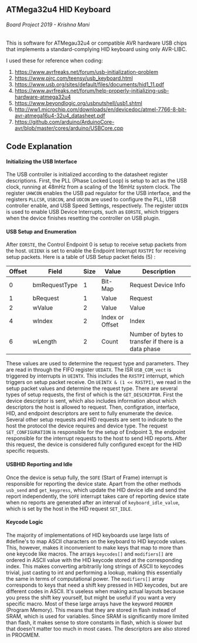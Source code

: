 ## ATMega32u4 HID Keyboard
###### Board Project 2019 - Krishna Mani
This is software for ATMegau32u4 or compatible AVR hardware USB chips that implements a standard-complying HID keyboard using only AVR-LIBC.

I used these for reference when coding:

1. https://www.avrfreaks.net/forum/usb-initialization-problem
2. https://www.pjrc.com/teensy/usb_keyboard.html
3. https://www.usb.org/sites/default/files/documents/hid1_11.pdf
4. https://www.avrfreaks.net/forum/help-properly-initializing-usb-hardware-atmega32u4
5. https://www.beyondlogic.org/usbnutshell/usb1.shtml
6. http://ww1.microchip.com/downloads/en/devicedoc/atmel-7766-8-bit-avr-atmega16u4-32u4_datasheet.pdf
7. https://github.com/arduino/ArduinoCore-avr/blob/master/cores/arduino/USBCore.cpp

## Code Explanation 
#### Initializing the USB Interface
The USB controller is initialized according to the datasheet register descriptions. First, the PLL (Phase Locked Loop) is setup to act as the USB clock, running at 48mHz
from a scaling of the 16mHz system clock. The register `UHWCON` enables the USB pad regulator for the USB interface, and the registers `PLLCSR`, `USBCON`, and `UDCON` are used
to configure the PLL, USB controller enable, and USB Speed Settings, respectively. The register `UDIEN` is used to enable USB Device Interrupts, such as `EORSTE`, which triggers
when the device finishes resetting the controller on USB plugin.
#### USB Setup and Enumeration
After `EORSTE`, the Control Endpoint 0 is setup to receive setup packets from the host. `UEIENX` is set to enable the Endpoint Interrupt `RXSTPI` for receiving setup packets.
Here is a table of USB Setup packet fields (5) :

|Offset|Field|Size|Value|Description|
|------|-----|----|-----|-----------|
|0|bmRequestType|1|Bit-Map|Request Device Info|
|1|bRequest|1|Value|Request|
|2|wValue|2|Value|Value|
|4|wIndex|2|Index or Offset|Index|
|6|wLength|2|Count|Number of bytes to transfer if there is a data phase|

These values are used to determine the request type and parameters. They are read in through the FIFO register `UEDATX`. The ISR `USB_COM_vect` is triggered by interrupts in `UEINTX`. This includes the `RXSTPI` interrupt, which triggers on setup packet receive.
On `UEINTX & (1 << RXSTPI)`, we read in the setup packet values and determine the request type. There are several types of setup requests, the first of which is the `GET_DESCRIPTOR`. First the device descriptor is sent, which also includes information about which descriptors the host is allowed to request. Then, configration, interface, HID, and endpoint descriptors are sent to fully enumerate the device. Several other setup requests and HID requests are sent to indicate to the host the protocol the device requires and device type.
The request `SET_CONFIGURATION` is responsible for the setup of Endpoint 3, the endpoint responsible for the interrupt requests to the host to send HID reports. After this request, the device is considered fully configured except for the HID specific requests. 
#### USBHID Reporting and Idle
Once the device is setup fully, the `SOFE` (Start of Frame) interrupt is responsible for reporting the device state. Apart from the other methods `usb_send` and `get_keypress`, which update the HID device idle and send the report independently, the `SOFE` interrupt takes care of reporting device state when no reports are generated after an interval of `keyboard_idle_value`, which is set by the host in the HID request `SET_IDLE`.
#### Keycode Logic
The majority of implementations of HID keyboards use large lists of #define's to map ASCII characters on the keyboard to HID keycode values. This, however, makes it inconvenient to make keys that map to more than one keycode like macros. The arrays `keycodes[]` and `modifiers[]` are ordered in ASCII value with the HID keycode stored at the corresponding index. This makes converting arbitrarily long strings of ASCII to keycodes trivial, just casting to int and performing a lookup, making this essentially the same in terms of computational power. The `modifiers[]` array corresponds to keys that need a shift key pressed in HID keycodes, but are different codes in ASCII. It's useless when making actual layouts because you press the shift key yourself, but might be useful if you want a very specific macro. Most of these large arrays have the keyword `PROGMEM` (Program Memory). This means that they are stored in flash instead of SRAM, which is used for variables. Since SRAM is significantly more limited than flash, it makes sense to store constants in flash, which is slower but that doesn't matter too much in most cases. The descriptors are also stored in PROGMEM.

